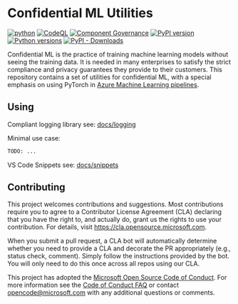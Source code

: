 # Confidential ML Utilities

[![python](https://github.com/Azure/confidential-ml-utils/workflows/python/badge.svg)](https://github.com/Azure/confidential-ml-utils/actions?query=workflow%3Apython)
[![CodeQL](https://github.com/Azure/confidential-ml-utils/workflows/CodeQL/badge.svg)](https://github.com/Azure/confidential-ml-utils/actions?query=workflow%3ACodeQL)
[![Component Governance](https://dev.azure.com/msdata/Vienna/_apis/build/status/aml-ds/Azure.confidential-ml-utils%20Component%20Governance?branchName=master)](https://dev.azure.com/msdata/Vienna/_build/latest?definitionId=13909&branchName=master)
[![PyPI version](https://badge.fury.io/py/confidential-ml-utils.svg)](https://badge.fury.io/py/confidential-ml-utils)
[![Python versions](https://img.shields.io/badge/python-3.6+-blue.svg)](https://www.python.org/downloads/)
[![PyPI - Downloads](https://img.shields.io/pypi/dm/confidential-ml-utils)](https://pypi.org/project/confidential-ml-utils/)

Confidential ML is the practice of training machine learning models without
seeing the training data. It is needed in many enterprises to satisfy the
strict compliance and privacy guarantees they provide to their customers. This
repository contains a set of utilities for confidential ML, with a special
emphasis on using PyTorch in
[Azure Machine Learning pipelines](https://aka.ms/pl-concept).
 
## Using

Compliant logging library see:
[docs/logging](https://github.com/Azure/confidential-ml-utils/blob/master/docs/logging/README.md)

Minimal use case:

```python
TODO: ...
```

VS Code Snippets see:
[docs/snippets](https://github.com/Azure/confidential-ml-utils/blob/master/docs/snippets/README.md)

## Contributing

This project welcomes contributions and suggestions. Most contributions require
you to agree to a Contributor License Agreement (CLA) declaring that you have
the right to, and actually do, grant us the rights to use your contribution.
For details, visit https://cla.opensource.microsoft.com.

When you submit a pull request, a CLA bot will automatically determine whether
you need to provide a CLA and decorate the PR appropriately (e.g., status check,
comment). Simply follow the instructions provided by the bot. You will only need
to do this once across all repos using our CLA.

This project has adopted the
[Microsoft Open Source Code of Conduct](https://opensource.microsoft.com/codeofconduct/).
For more information see the
[Code of Conduct FAQ](https://opensource.microsoft.com/codeofconduct/faq/) or
contact [opencode@microsoft.com](mailto:opencode@microsoft.com) with any
additional questions or comments.
